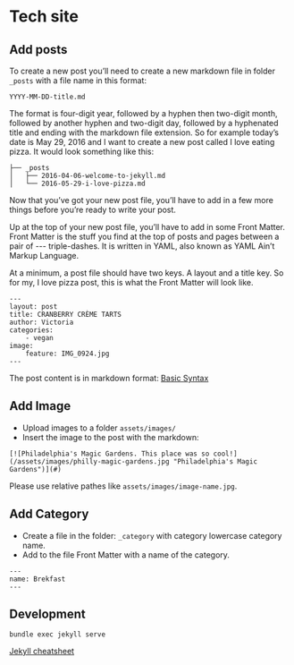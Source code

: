 # Tech site
## Add posts
To create a new post you’ll need to create a new markdown file in folder `_posts` with a file name in this format:
```
YYYY-MM-DD-title.md
```
The format is four-digit year, followed by a hyphen then two-digit month, followed by another hyphen and two-digit day, followed by a hyphenated title and ending with the markdown file extension.
So for example today’s date is May 29, 2016 and I want to create a new post called I love eating pizza. It would look something like this:

```
├── _posts
│   ├── 2016-04-06-welcome-to-jekyll.md
│   └── 2016-05-29-i-love-pizza.md
```
Now that you’ve got your new post file, you’ll have to add in a few more things before you’re ready to write your post.

Up at the top of your new post file, you’ll have to add in some Front Matter. Front Matter is the stuff you find at the top of posts and pages between a pair of --- triple-dashes. It is written in YAML, also known as YAML Ain’t Markup Language.

At a minimum, a post file should have two keys. A layout and a title key. So for my, I love pizza post, this is what the Front Matter will look like.
```
---
layout: post
title: CRANBERRY CRÈME TARTS
author: Victoria
categories:
    - vegan
image:
    feature: IMG_0924.jpg
---
```
The post content is in markdown format:
[Basic Syntax](https://www.markdownguide.org/basic-syntax)

## Add Image
- Upload images to a folder `assets/images/`
- Insert the image to the post with the markdown:
```
[![Philadelphia's Magic Gardens. This place was so cool!](/assets/images/philly-magic-gardens.jpg "Philadelphia's Magic Gardens")](#)
```
Please use relative pathes like `assets/images/image-name.jpg`.
## Add Category
- Create a file in the folder: `_category` with category lowercase category name.
- Add to the file Front Matter with a name of the category.
```
---
name: Brekfast
---
```
## Development
```
bundle exec jekyll serve
```

[Jekyll cheatsheet](https://devhints.io/jekyll)
